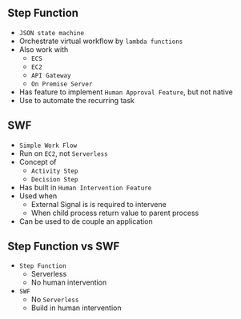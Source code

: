 ## Step Function

- `JSON state machine`
- Orchestrate virtual workflow by `lambda functions`
- Also work with
  - `ECS`
  - `EC2`
  - `API Gateway`
  - `On Premise Server`
- Has feature to implement `Human Approval Feature`, but not native
- Use to automate the recurring task

## SWF

- `Simple Work Flow`
- Run on `EC2`, not `Serverless`
- Concept of
  - `Activity Step`
  - `Decision Step`
- Has built in `Human Intervention Feature`
- Used when
  - External Signal is is required to intervene
  - When child process return value to parent process
- Can be used to de couple an application

## Step Function vs SWF

- `Step Function`
  - Serverless
  - No human intervention
- `SWF`
  - No `Serverless`
  - Build in human intervention
